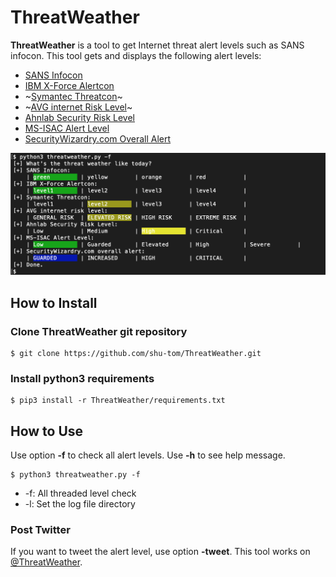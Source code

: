 # ThreatWeather

  **ThreatWeather** is a tool to get Internet threat alert levels such as SANS infocon. This tool gets and displays the following alert levels:

  * [SANS Infocon](https://isc.sans.edu/infocon.html)
  * [IBM X-Force Alertcon](https://exchange.xforce.ibmcloud.com/)
  * ~[Symantec Threatcon](https://www.symantec.com/security_response/threatcon/)~
  * ~[AVG internet Risk Level](https://www.avg.com/en-us/about-viruses)~
  * [Ahnlab Security Risk Level](https://global.ahnlab.com/site/securitycenter/securitycenterMain.do)
  * [MS-ISAC Alert Level](https://www.cisecurity.org/cybersecurity-threats/)
  * [SecurityWizardry.com Overall Alert](https://www.securitywizardry.com/the-radar-page/overall-alerts)

  ![ThreatWeather sample](images/sample.png)  

## How to Install

### Clone ThreatWeather git repository
  ```shell
  $ git clone https://github.com/shu-tom/ThreatWeather.git
  ```
### Install python3 requirements
  ```shell
  $ pip3 install -r ThreatWeather/requirements.txt
  ```

## How to Use

  Use option **-f** to check all alert levels. Use **-h** to see help message.  
  ```shell
  $ python3 threatweather.py -f
  ```  
  * -f: All threaded level check
  * -l: Set the log file directory

### Post Twitter

  If you want to tweet the alert level, use option **-tweet**. This tool works on [@ThreatWeather](https://twitter.com/ThreatWeather).
